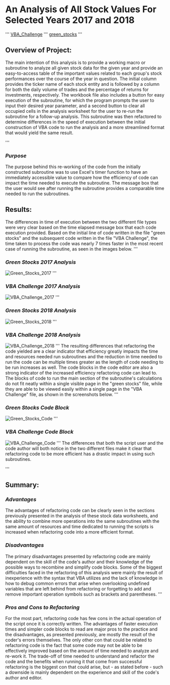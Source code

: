 # An Analysis of All Stock Values For Selected Years 2017 and 2018
'''
[VBA_Challenge](VBA_Challenge.zip)
'''
[green_stocks](green_stocks.zip)
'''
## **Overview of Project**:
The main intention of this analysis is to provide a working macro or subroutine to analyze all given stock data for the given year and provide an easy-to-access table of the important values related to each group's stock performances over the course of the year in question. The initial column provides the ticker name of each stock entity and is followed by a column for both the daily volume of trades and the percentage of returns for investments, respectively. The workbook file also includes a button for easy execution of the subroutine, for which the program prompts the user to input their desired year parameter, and a second button to clear all occupied cells in the analysis worksheet for the user to re-run the subroutine for a follow-up analysis. This subroutine was then refactored to determine differences in the speed of execution between the initial construction of VBA code to run the analysis and a more streamlined format that would yield the same result.

'''

### *Purpose*
The purpose behind this re-working of the code from the initially constructed subroutine was to use Excel's timer function to have an immediately accessible value to compare how the efficiency of code can impact the time needed to execute the subroutine. The message box that the user would see after running the subroutine provides a comparable time needed to run the subroutines.

## **Results**:
The differences in time of execution between the two different file types were very clear based on the time elapsed message box that each code execution provided. Based on the initial line of code written in the file "green stocks" and the subsequent code written in the file "VBA Challenge", the time taken to process the code was nearly 7 times faster in the most recent case of running the subroutine, as seen in the images below.
'''
### *Green Stocks 2017 Analysis*
![Green_Stocks_2017](Green_Stocks_2017.png)
'''
### *VBA Challenge 2017 Analysis*
![VBA_Challenge_2017](VBA_Challenge_2017.png)
'''
### *Green Stocks 2018 Analysis*
![Green_Stocks_2018](Green_Stocks_2018.png)
'''
### *VBA Challenge 2018 Analysis*
![VBA_Challenge_2018](VBA_Challenge_2018.png)
'''
The resulting differences that refactoring the code yielded are a clear indicator that efficiency greatly impacts the time and resources needed run subroutines and the reduction in time needed to run the code can be multiple times greater as the length of code needing to be run increases as well. The code blocks in the code editor are also a strong indicator of the increased efficiency refactoring code can lead to. The blocks of code to run the main section of the subroutine's calculations do not fit neatly within a single visible page in the "green stocks" file, while they are able to be viewed easily within a single page in the "VBA Challenge" file, as shown in the screenshots below.
'''
### *Green Stocks Code Block*
![Green_Stocks_Code](Green_Stocks_Code.png)
'''
### *VBA Challenge Code Block*
![VBA_Challenge_Code](VBA_Challenge_Code.png)
'''
The differences that both the script user and the code author will both notice in the two different files make it clear that refactoring code to be more efficient has a drastic impact in using such subroutines.

'''

## **Summary**:
### *Advantages*
The advantages of refactoring code can be clearly seen in the sections previously presented in the analysis of these stock data worksheets, and the ability to combine more operations into the same subroutines with the same amount of resources and time dedicated to running the scripts is increased when refactoring code into a more efficient format.
### *Disadvantages*
The primary disadvantages presented by refactoring code are mainly dependent on the skill of the code's author and their knowledge of the possible ways to recombine and simplify code blocks. Some of the biggest difficulties faced in the refactoring of this analysis were mainly the result of inexperience with the syntax that VBA utilizes and the lack of knowledge in how to debug common errors that arise when overlooking undefined variables that are left behind from refactoring or forgetting to add and remove important operation symbols such as brackets and parentheses.
'''
### *Pros and Cons to Refactoring*
For the most part, refactoring code has few cons in the actual operation of the script once it is correctly written. The advantages of faster execution times and simpler code blocks to read are major pros to the practice and the disadvantages, as presented previously, are mostly the result of the coder's errors themselves. The only other con that could be related to refactoring code is the fact that some code may not be able to be effectively improved based on the amount of time needed to analyze and re-work it. The trade-off of time needed to understand and refactor the code and the benefits when running it that come from successful refactoring is the biggest con that could arise, but - as stated before - such a downside is mainly dependent on the experience and skill of the code's author and editor.

